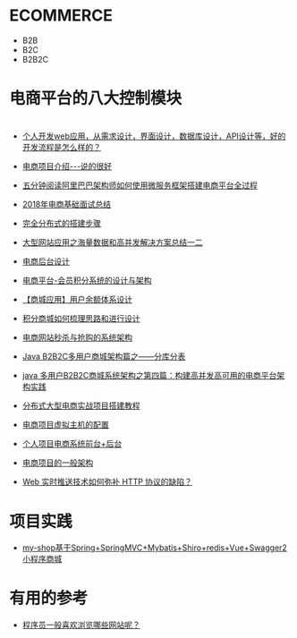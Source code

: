 # ECOMMERCE


* B2B
* B2C
* B2B2C

# 电商平台的八大控制模块
 
# 

* [个人开发web应用，从需求设计，界面设计，数据库设计，API设计等，好的开发流程是怎么样的？](https://www.zhihu.com/question/24976128)
* [电商项目介绍---说的很好](https://blog.csdn.net/qq_35661171/article/details/78524293)
* [五分钟阅读阿里巴巴架构师如何使用微服务框架搭建电商平台全过程](https://blog.csdn.net/pingdouble/article/details/79527044)
* [2018年电商基础面试总结](https://blog.csdn.net/u011330276/article/details/82712687)
* [完全分布式的搭建步骤](https://blog.csdn.net/Jack184317/article/details/80688750)
* [大型网站应用之海量数据和高并发解决方案总结一二](https://blog.csdn.net/xlgen157387/article/details/53230138)
* [电商后台设计](https://blog.csdn.net/HQZ820844012/article/details/80641252)
* [电商平台-会员积分系统的设计与架构](https://blog.csdn.net/yu15163158717/article/details/80981158)
* [【商城应用】用户余额体系设计](https://blog.csdn.net/linzhiqiang0316/article/details/84573165)
* [积分商城如何梳理思路和进行设计](https://blog.csdn.net/pmcaff2008/article/details/78795355)
* [电商网站秒杀与抢购的系统架构](https://blog.csdn.net/HQZ820844012/article/details/80623247)
* [Java B2B2C多用户商城架构篇之——分库分表]()

* [java 多用户B2B2C商城系统架构之第四篇：构建高并发高可用的电商平台架构实践](https://blog.csdn.net/imjcoder/article/details/80764918)
* [分布式大型电商实战项目搭建教程](https://blog.csdn.net/qq_26857649/article/details/79356187)
* [电商项目虚拟主机的配置](https://blog.csdn.net/fanyao4144/article/details/78959171)
* [个人项目电商系统前台+后台](https://blog.csdn.net/CarryBest/article/details/80545893)
* [电商项目的一般架构](https://blog.csdn.net/qq_32827261/article/details/77523003)
* [Web 实时推送技术如何弥补 HTTP 协议的缺陷？](https://blog.csdn.net/csdnnews/article/details/88549335)


# 项目实践

* [my-shop基于Spring+SpringMVC+Mybatis+Shiro+redis+Vue+Swagger2小程序商城](https://github.com/stevenli91748/my-shop)


# 有用的参考

 * [程序员一般喜欢浏览哪些网站呢？](https://www.zhihu.com/question/283272958/answer/598956527?utm_source=wechat_session&utm_medium=social&utm_oi=991812777480134656)
